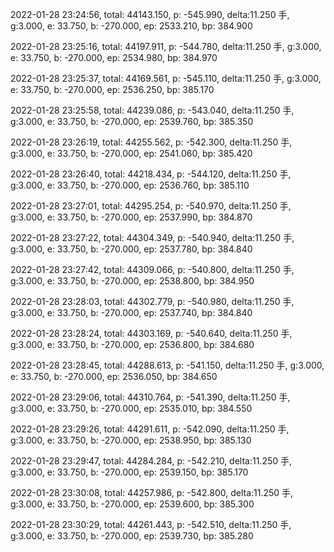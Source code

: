 2022-01-28 23:24:56, total: 44143.150, p: -545.990, delta:11.250 手, g:3.000, e: 33.750, b: -270.000, ep: 2533.210, bp: 384.900

2022-01-28 23:25:16, total: 44197.911, p: -544.780, delta:11.250 手, g:3.000, e: 33.750, b: -270.000, ep: 2534.980, bp: 384.970

2022-01-28 23:25:37, total: 44169.561, p: -545.110, delta:11.250 手, g:3.000, e: 33.750, b: -270.000, ep: 2536.250, bp: 385.170

2022-01-28 23:25:58, total: 44239.086, p: -543.040, delta:11.250 手, g:3.000, e: 33.750, b: -270.000, ep: 2539.760, bp: 385.350

2022-01-28 23:26:19, total: 44255.562, p: -542.300, delta:11.250 手, g:3.000, e: 33.750, b: -270.000, ep: 2541.060, bp: 385.420

2022-01-28 23:26:40, total: 44218.434, p: -544.120, delta:11.250 手, g:3.000, e: 33.750, b: -270.000, ep: 2536.760, bp: 385.110

2022-01-28 23:27:01, total: 44295.254, p: -540.970, delta:11.250 手, g:3.000, e: 33.750, b: -270.000, ep: 2537.990, bp: 384.870

2022-01-28 23:27:22, total: 44304.349, p: -540.940, delta:11.250 手, g:3.000, e: 33.750, b: -270.000, ep: 2537.780, bp: 384.840

2022-01-28 23:27:42, total: 44309.066, p: -540.800, delta:11.250 手, g:3.000, e: 33.750, b: -270.000, ep: 2538.800, bp: 384.950

2022-01-28 23:28:03, total: 44302.779, p: -540.980, delta:11.250 手, g:3.000, e: 33.750, b: -270.000, ep: 2537.740, bp: 384.840

2022-01-28 23:28:24, total: 44303.169, p: -540.640, delta:11.250 手, g:3.000, e: 33.750, b: -270.000, ep: 2536.800, bp: 384.680

2022-01-28 23:28:45, total: 44288.613, p: -541.150, delta:11.250 手, g:3.000, e: 33.750, b: -270.000, ep: 2536.050, bp: 384.650

2022-01-28 23:29:06, total: 44310.764, p: -541.390, delta:11.250 手, g:3.000, e: 33.750, b: -270.000, ep: 2535.010, bp: 384.550

2022-01-28 23:29:26, total: 44291.611, p: -542.090, delta:11.250 手, g:3.000, e: 33.750, b: -270.000, ep: 2538.950, bp: 385.130

2022-01-28 23:29:47, total: 44284.284, p: -542.210, delta:11.250 手, g:3.000, e: 33.750, b: -270.000, ep: 2539.150, bp: 385.170

2022-01-28 23:30:08, total: 44257.986, p: -542.800, delta:11.250 手, g:3.000, e: 33.750, b: -270.000, ep: 2539.600, bp: 385.300

2022-01-28 23:30:29, total: 44261.443, p: -542.510, delta:11.250 手, g:3.000, e: 33.750, b: -270.000, ep: 2539.730, bp: 385.280